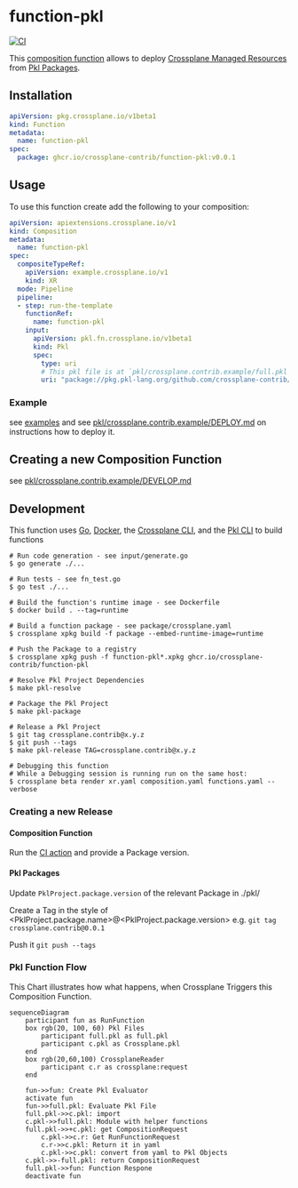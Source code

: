# function-pkl
[![CI](https://github.com/crossplane-contrib/function-pkl/actions/workflows/ci.yml/badge.svg)](https://github.com/crossplane-contrib/function-pkl/actions/workflows/ci.yml)

This [composition function][functions] allows to deploy [Crossplane Managed Resources][crossplane] from [Pkl Packages][pkl].

## Installation
```yaml
apiVersion: pkg.crossplane.io/v1beta1
kind: Function
metadata:
  name: function-pkl
spec:
  package: ghcr.io/crossplane-contrib/function-pkl:v0.0.1
```

## Usage
To use this function create add the following to your composition:
```yaml
apiVersion: apiextensions.crossplane.io/v1
kind: Composition
metadata:
  name: function-pkl
spec:
  compositeTypeRef:
    apiVersion: example.crossplane.io/v1
    kind: XR
  mode: Pipeline
  pipeline:
  - step: run-the-template
    functionRef:
      name: function-pkl
    input:
      apiVersion: pkl.fn.crossplane.io/v1beta1
      kind: Pkl
      spec:
        type: uri
        # This pkl file is at `pkl/crossplane.contrib.example/full.pkl` in this repo
        uri: "package://pkg.pkl-lang.org/github.com/crossplane-contrib/function-pkl/crossplane.contrib.example@0.0.1#/full.pkl"
```

### Example
see [examples](./example/)
and see [pkl/crossplane.contrib.example/DEPLOY.md](pkl/crossplane.contrib.example/DEPLOY.md) on instructions how to deploy it.
## Creating a new Composition Function
see [pkl/crossplane.contrib.example/DEVELOP.md](pkl/crossplane.contrib.example/DEVELOP.md)

## Development
This function uses [Go][go], [Docker][docker], the [Crossplane CLI][cli], and the [Pkl CLI][pkl cli] to build functions

```shell
# Run code generation - see input/generate.go
$ go generate ./...

# Run tests - see fn_test.go
$ go test ./...

# Build the function's runtime image - see Dockerfile
$ docker build . --tag=runtime

# Build a function package - see package/crossplane.yaml
$ crossplane xpkg build -f package --embed-runtime-image=runtime

# Push the Package to a registry
$ crossplane xpkg push -f function-pkl*.xpkg ghcr.io/crossplane-contrib/function-pkl

# Resolve Pkl Project Dependencies
$ make pkl-resolve

# Package the Pkl Project
$ make pkl-package

# Release a Pkl Project
$ git tag crossplane.contrib@x.y.z
$ git push --tags
$ make pkl-release TAG=crossplane.contrib@x.y.z

# Debugging this function
# While a Debugging session is running run on the same host:
$ crossplane beta render xr.yaml composition.yaml functions.yaml --verbose
```

### Creating a new Release
#### Composition Function
Run the [CI action](https://github.com/crossplane-contrib/function-pkl/actions/workflows/ci.yml) and provide a Package version.
#### Pkl Packages
Update `PklProject.package.version` of the relevant Package in ./pkl/

Create a Tag in the style of <PklProject.package.name>@<PklProject.package.version> e.g. `git tag crossplane.contrib@0.0.1`

Push it `git push --tags`

### Pkl Function Flow
This Chart illustrates how what happens, when Crossplane Triggers this Composition Function.

```mermaid
sequenceDiagram
    participant fun as RunFunction
    box rgb(20, 100, 60) Pkl Files
        participant full.pkl as full.pkl
        participant c.pkl as Crossplane.pkl
    end
    box rgb(20,60,100) CrossplaneReader
        participant c.r as crossplane:request
    end

    fun->>fun: Create Pkl Evaluator
    activate fun
    fun->>full.pkl: Evaluate Pkl File
    full.pkl->>c.pkl: import
    c.pkl->>full.pkl: Module with helper functions
    full.pkl->>+c.pkl: get CompositionRequest
        c.pkl->>c.r: Get RunFunctionRequest
        c.r->>c.pkl: Return it in yaml
        c.pkl->>c.pkl: convert from yaml to Pkl Objects
    c.pkl->>-full.pkl: return CompositionRequest
    full.pkl->>fun: Function Respone
    deactivate fun
```


[functions]: https://docs.crossplane.io/latest/concepts/composition-functions
[go]: https://go.dev
[crossplane]: https://www.crossplane.io
[function guide]: https://docs.crossplane.io/knowledge-base/guides/write-a-composition-function-in-go
[package docs]: https://pkg.go.dev/github.com/crossplane/function-sdk-go
[docker]: https://www.docker.com
[cli]: https://docs.crossplane.io/latest/cli
[pkl]: https://pkl-lang.org
[pkl cli]: https://pkl-lang.org/main/current/pkl-cli/index.html#installation
[provider-kubernetes]: https://marketplace.upbound.io/providers/crossplane-contrib/provider-kubernetes/v0.13.0
[provider-kubernetes-object]: https://marketplace.upbound.io/providers/crossplane-contrib/provider-kubernetes/v0.13.0/resources/kubernetes.crossplane.io/Object/v1alpha2
